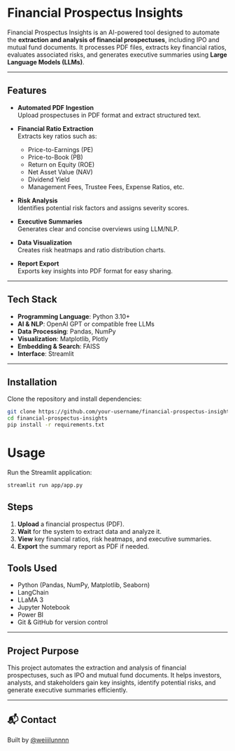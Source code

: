 # Financial Prospectus Insights

Financial Prospectus Insights is an AI-powered tool designed to automate the **extraction and analysis of financial prospectuses**, including IPO and mutual fund documents. It processes PDF files, extracts key financial ratios, evaluates associated risks, and generates executive summaries using **Large Language Models (LLMs)**.

---

## Features

- **Automated PDF Ingestion**  
  Upload prospectuses in PDF format and extract structured text.

- **Financial Ratio Extraction**  
  Extracts key ratios such as:
  - Price-to-Earnings (PE)  
  - Price-to-Book (PB)  
  - Return on Equity (ROE)  
  - Net Asset Value (NAV)  
  - Dividend Yield  
  - Management Fees, Trustee Fees, Expense Ratios, etc.

- **Risk Analysis**  
  Identifies potential risk factors and assigns severity scores.

- **Executive Summaries**  
  Generates clear and concise overviews using LLM/NLP.

- **Data Visualization**  
  Creates risk heatmaps and ratio distribution charts.

- **Report Export**  
  Exports key insights into PDF format for easy sharing.

---

## Tech Stack

- **Programming Language**: Python 3.10+  
- **AI & NLP**: OpenAI GPT or compatible free LLMs  
- **Data Processing**: Pandas, NumPy  
- **Visualization**: Matplotlib, Plotly  
- **Embedding & Search**: FAISS  
- **Interface**: Streamlit  

---

## Installation

Clone the repository and install dependencies:

```bash
git clone https://github.com/your-username/financial-prospectus-insights.git
cd financial-prospectus-insights
pip install -r requirements.txt
```

# Usage

Run the Streamlit application:

```bash
streamlit run app/app.py
```

## Steps

1. **Upload** a financial prospectus (PDF).  
2. **Wait** for the system to extract data and analyze it.  
3. **View** key financial ratios, risk heatmaps, and executive summaries.  
4. **Export** the summary report as PDF if needed.

 ## Tools Used

- Python (Pandas, NumPy, Matplotlib, Seaborn)
- LangChain
- LLaMA 3
- Jupyter Notebook
- Power BI
- Git & GitHub for version control
---

## Project Purpose

This project automates the extraction and analysis of financial prospectuses, such as IPO and mutual fund documents. It helps investors, analysts, and stakeholders gain key insights, identify potential risks, and generate executive summaries efficiently.

---

## 📬 Contact

Built by [@weiiilunnnn](https://github.com/weiiilunnnn)
